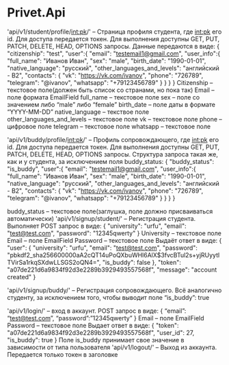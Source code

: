 # Privet.Api

'api/v1/student/profile/<int:pk>/' – Страница профиля студента, где <int:pk> его id. Для доступа передается токен.
 Для выполнения доступны GET, PUT, PATCH, DELETE, HEAD, OPTIONS запросы. Данные передаются в виде:
{
    "citizenship": "test",
    "user":{
        "email": "testemail1@gmail.com",
        "user_info":{
            "full_name": "Иванов Иван",
            "sex": "male",
            "birth_date": "1990-01-01",
            "native_language": "русский",
            "other_languages_and_levels": "английский - B2",
            "contacts": {
                "vk": "https://vk.com/ivanov",
                "phone": "726789",
                "telegram": "@ivanov",
                "whatsapp": "+79123456789"
            }
        }
    }
}
Citizenship – текстовое поле(должен быть список со странами, но пока так)
Email – поле формата EmailField
full_name – текстовое поле
sex – поле со значением либо “male” либо “female”
birth_date – поле даты в формате “YYYY-MM-DD”
native_language – текствое поле
other_languages_and_levels – текстовое поле
vk – текстовое поле
phone – цифровое поле
telegram – текстовое поле
whatsapp – текстовое поле

'api/v1/buddy/profile/<int:pk>/' – Профиль сопровождающего, где <int:pk> его id. Для доступа передается токен.
Для выполнения доступны GET, PUT, PATCH, DELETE, HEAD, OPTIONS запросы. Структура запроса такая же, как и у студента, за исключением поля buddy_status:
{
    "buddy_status": "is_buddy",
    "user":{
        "email": "testemail1@gmail.com",
        "user_info":{
            "full_name": "Иванов Иван",
            "sex": "male",
            "birth_date": "1990-01-01",
            "native_language": "русский",
            "other_languages_and_levels": "английский - B2",
            "contacts": {
                "vk": "https://vk.com/ivanov",
                "phone": "726789",
                "telegram": "@ivanov",
                "whatsapp": "+79123456789"
            }
        }
    }
}

buddy_status – текстовое поле(заглушка, поле должно присваиваться автоматически)
'api/v1/signup/student/' – Регистрация студента. Выполняет POST запрос в виде:
{
    "university": "urfu",
    "email": "test@test.com",
    "password": "12345qwerty"
}
University – текстовое поле
Email – поле EmailField
Password – текстовое поле
Выдаёт ответ в виде:
{
    "user": {
        "university": "urfu",
        "email": "test@test.com",
        "password": "pbkdf2_sha256$600000$aA2cQT14uPoQXbuWHl6AlX$3fvcBTul2s+yjRUyytlTVirSa1rkqSXdwLLSGS2oQN4=",
        "is_buddy": false
    },
    "token": "a07de221d6a9834f92d3e2289b3929493557568f",
    "message": "account created"
}

'api/v1/signup/buddy/' – Регистрация сопровождающего. Всё аналогично студенту, за исключением того, чтобы выводит поле “is_buddy”: true

'api/v1/login/' – вход в аккаунт. POST запрос в виде:
{
     “email”: “test@test.com”,
     “password”:”12345qwerty”
}
Email – поле EmailField
Password – текстовое поле
Выдает ответ в виде:
{
    "token": "a07de221d6a9834f92d3e2289b3929493557568f",
    "user_id": 27,
    "is_buddy": true
}
 Поле is_buddy принимает свое значение в зависимости от типа пользователя
'api/v1/logout/' – Выход из аккаунта. Передается только токен в заголовке


